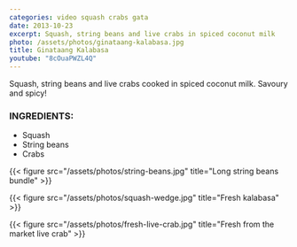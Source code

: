 ```yaml
---
categories: video squash crabs gata
date: 2013-10-23
excerpt: Squash, string beans and live crabs in spiced coconut milk
photo: /assets/photos/ginataang-kalabasa.jpg
title: Ginataang Kalabasa
youtube: "8cOuaPWZL4Q"
---
```


Squash, string beans and live crabs cooked in spiced coconut milk. Savoury and spicy!

### INGREDIENTS:
* Squash
* String beans
* Crabs

{{< figure src="/assets/photos/string-beans.jpg" title="Long string beans bundle" >}}

{{< figure src="/assets/photos/squash-wedge.jpg" title="Fresh kalabasa" >}}

{{< figure src="/assets/photos/fresh-live-crab.jpg" title="Fresh from the market live crab" >}}